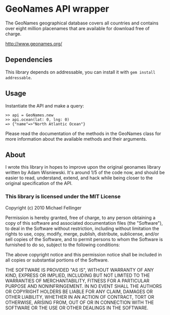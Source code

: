 # GeoNames API wrapper

The GeoNames geographical database covers all countries and contains over eight
million placenames that are available for download free of charge.

http://www.geonames.org/


## Dependencies

This library depends on addressable, you can install it with
`gem install addressable`.


## Usage

Instantiate the API and make a query:

    >> api = GeoNames.new
    >> api.ocean(lat: 0, lng: 0)
    => {"name"=>"North Atlantic Ocean"}

Please read the documentation of the methods in the GeoNames class for more
information about the available methods and their arguments.


## About

I wrote this library in hopes to improve upon the original geonames library
written by Adam Wisniewski.
It's around 1/5 of the code now, and should be easier to read, understand,
extend, and hack while being closer to the original specification of the API.


### This library is licensed under the MIT License

Copyright (c) 2010 Michael Fellinger

Permission is hereby granted, free of charge, to any person obtaining a copy
of this software and associated documentation files (the "Software"), to deal
in the Software without restriction, including without limitation the rights
to use, copy, modify, merge, publish, distribute, sublicense, and/or sell
copies of the Software, and to permit persons to whom the Software is
furnished to do so, subject to the following conditions:

The above copyright notice and this permission notice shall be included in
all copies or substantial portions of the Software.

THE SOFTWARE IS PROVIDED "AS IS", WITHOUT WARRANTY OF ANY KIND, EXPRESS OR
IMPLIED, INCLUDING BUT NOT LIMITED TO THE WARRANTIES OF MERCHANTABILITY,
FITNESS FOR A PARTICULAR PURPOSE AND NONINFRINGEMENT. IN NO EVENT SHALL THE
AUTHORS OR COPYRIGHT HOLDERS BE LIABLE FOR ANY CLAIM, DAMAGES OR OTHER
LIABILITY, WHETHER IN AN ACTION OF CONTRACT, TORT OR OTHERWISE, ARISING FROM,
OUT OF OR IN CONNECTION WITH THE SOFTWARE OR THE USE OR OTHER DEALINGS IN
THE SOFTWARE.
